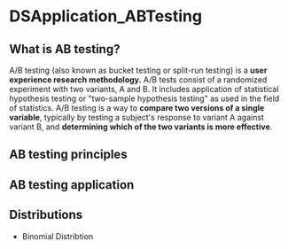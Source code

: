 # DSApplication_ABTesting
## What is AB testing?
A/B testing (also known as bucket testing or split-run testing) is a **user experience research methodology.** A/B tests consist of a randomized experiment with two variants, A and B. It includes application of statistical hypothesis testing or "two-sample hypothesis testing" as used in the field of statistics. A/B testing is a way to **compare two versions of a single variable**, typically by testing a subject's response to variant A against variant B, and **determining which of the two variants is more effective**.


## AB testing principles


## AB testing application


## Distributions
* Binomial Distribtion